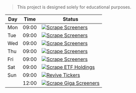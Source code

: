 > This project is designed solely for educational purposes.

| Day | Time | Status |
|-----|------|--------|
| Mon | 09:00 | [![Scrape Screeners](https://github.com/mmiliukas/screeners/actions/workflows/scrape.yml/badge.svg)](https://github.com/mmiliukas/screeners/actions/workflows/scrape.yml) |
| Tue | 09:00 | [![Scrape Screeners](https://github.com/mmiliukas/screeners/actions/workflows/scrape.yml/badge.svg)](https://github.com/mmiliukas/screeners/actions/workflows/scrape.yml) |
| Wed | 09:00 | [![Scrape Screeners](https://github.com/mmiliukas/screeners/actions/workflows/scrape.yml/badge.svg)](https://github.com/mmiliukas/screeners/actions/workflows/scrape.yml) |
| Thu | 09:00 | [![Scrape Screeners](https://github.com/mmiliukas/screeners/actions/workflows/scrape.yml/badge.svg)](https://github.com/mmiliukas/screeners/actions/workflows/scrape.yml) |
| Fri | 09:00 | [![Scrape Screeners](https://github.com/mmiliukas/screeners/actions/workflows/scrape.yml/badge.svg)](https://github.com/mmiliukas/screeners/actions/workflows/scrape.yml) |
| Sat | 09:00 | [![Scrape ETF Holdings](https://github.com/mmiliukas/screeners/actions/workflows/etf.yml/badge.svg)](https://github.com/mmiliukas/screeners/actions/workflows/etf.yml) |
| Sun | 09:00 | [![Revive Tickers](https://github.com/mmiliukas/screeners/actions/workflows/revive.yml/badge.svg)](https://github.com/mmiliukas/screeners/actions/workflows/revive.yml) |
|     | 12:00 | [![Scrape Giga Screeners](https://github.com/mmiliukas/screeners/actions/workflows/giga.yml/badge.svg)](https://github.com/mmiliukas/screeners/actions/workflows/giga.yml) |
